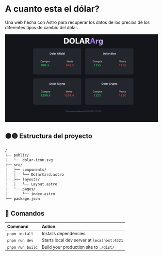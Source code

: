 # A cuanto esta el dólar?

Una web hecha con Astro para recuperar los datos de los precios de los diferentes tipos de cambio del dólar.

![Image](image.png)

## 🟠🟡 Estructura del proyecto

```text
/
├── public/
│   └── dolar-icon.svg
├── src/
│   ├── components/
│   │   └── DolarCard.astro
│   ├── layouts/
│   │   └── Layout.astro
│   └── pages/
│       └── index.astro
└── package.json
```

## 🧞 Comandos


| Command                   | Action                                           |
| :------------------------ | :----------------------------------------------- |
| `pnpm install`             | Installs dependencies                            |
| `pnpm run dev`             | Starts local dev server at `localhost:4321`      |
| `pnpm run build`           | Build your production site to `./dist/`          |         |
